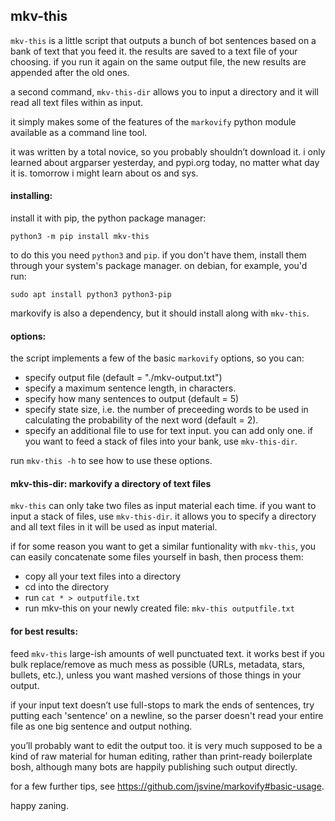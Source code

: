 
## mkv-this

`mkv-this` is a little script that outputs a bunch of bot sentences based on a bank of text that you feed it. the results are saved to a text file of your choosing. if you run it again on the same output file, the new results are appended after the old ones.

a second command, `mkv-this-dir` allows you to input a directory and it will read all text files within as input.

it simply makes some of the features of the `markovify` python module available as a command line tool.

it was written by a total novice, so you probably shouldn’t download it. i only learned about argparser yesterday, and pypi.org today, no matter what day it is. tomorrow i might learn about os and sys.

#### installing:

install it with pip, the python package manager:

`python3 -m pip install mkv-this`

to do this you need `python3` and `pip`. if you don't have them, install them through your system's package manager. on debian, for example, you'd run:

`sudo apt install python3 python3-pip`

markovify is also a dependency, but it should install along with `mkv-this`.

#### options:

the script implements a few of the basic `markovify` options, so you can:

* specify output file (default = "./mkv-output.txt")
* specify a maximum sentence length, in characters.
* specify how many sentences to output (default = 5)
* specify state size, i.e. the number of preceeding words to be used in calculating the probability of the next word (default = 2).
* specify an additional file to use for text input. you can add only one. if you want to feed a stack of files into your bank, use `mkv-this-dir`.

run `mkv-this -h` to see how to use these options.

#### mkv-this-dir: markovify a directory of text files

`mkv-this` can only take two files as input material each time. if you want to input a stack of files, use `mkv-this-dir`. it allows you to specify a directory and all text files in it will be used as input material.

if for some reason you want to get a similar funtionality with `mkv-this`, you can easily concatenate some files yourself in bash, then process them:

* copy all your text files into a directory
* cd into the directory
* run `cat * > outputfile.txt`
* run mkv-this on your newly created file: `mkv-this outputfile.txt`

#### for best results:

feed `mkv-this` large-ish amounts of well punctuated text. it works best if you bulk replace/remove as much mess as possible (URLs, metadata, stars, bullets, etc.), unless you want mashed versions of those things in your output.

if your input text doesn’t use full-stops to mark the ends of sentences, try putting each 'sentence' on a newline, so the parser doesn't read your entire file as one big sentence and output nothing.

you’ll probably want to edit the output too. it is very much supposed to be a kind of raw material for human editing, rather than print-ready boilerplate bosh, although many bots are happily publishing such output directly.

for a few further tips, see https://github.com/jsvine/markovify#basic-usage.

happy zaning.
